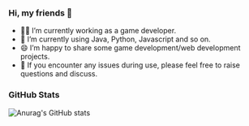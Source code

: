 ### Hi,  my friends 👋
-  👨‍💼 I’m currently working as a game developer.
-  🎉 I’m currently using Java, Python, Javascript and so on.
-  😄 I’m happy to share some game development/web development projects.
-  💬 If you encounter any issues during use, please feel free to raise questions and discuss.


### GitHub Stats
![Anurag's GitHub stats](https://github-readme-stats.vercel.app/api?username=kingston-csj&show_icons=true&theme=onedark&hide=contribs,issues)
